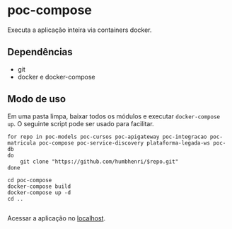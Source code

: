 # poc-compose
Executa a aplicação inteira via containers docker.
## Dependências
- git
- docker e docker-compose
## Modo de uso
Em uma pasta limpa, baixar todos os módulos e executar `docker-compose up`. O seguinte script pode ser usado para facilitar.
```
for repo in poc-models poc-cursos poc-apigateway poc-integracao poc-matricula poc-compose poc-service-discovery plataforma-legada-ws poc-db
do
	git clone "https://github.com/humbhenri/$repo.git"
done

cd poc-compose
docker-compose build
docker-compose up -d
cd ..


```
Acessar a aplicação no [localhost](http://localhost).
